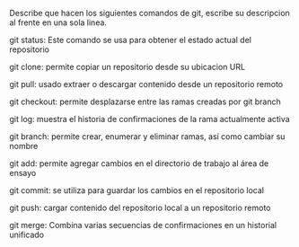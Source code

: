 Describe que hacen los siguientes comandos de git, escribe su descripcion al frente en una sola linea.

git status: Este comando se usa para obtener el estado actual del repositorio

git clone: permite copiar un repositorio desde su ubicacion URL

git pull: usado extraer o descargar contenido desde un repositorio remoto 

git checkout: permite desplazarse entre las ramas creadas por git branch

git log: muestra el historia de confirmaciones de la rama actualmente activa

git branch: permite crear, enumerar y eliminar ramas, así como cambiar su nombre

git add: permite agregar cambios en el directorio de trabajo al área de ensayo

git commit: se utiliza para guardar los cambios en el repositorio local

git push:  cargar contenido del repositorio local a un repositorio remoto

git merge: Combina varias secuencias de confirmaciones en un historial unificado
